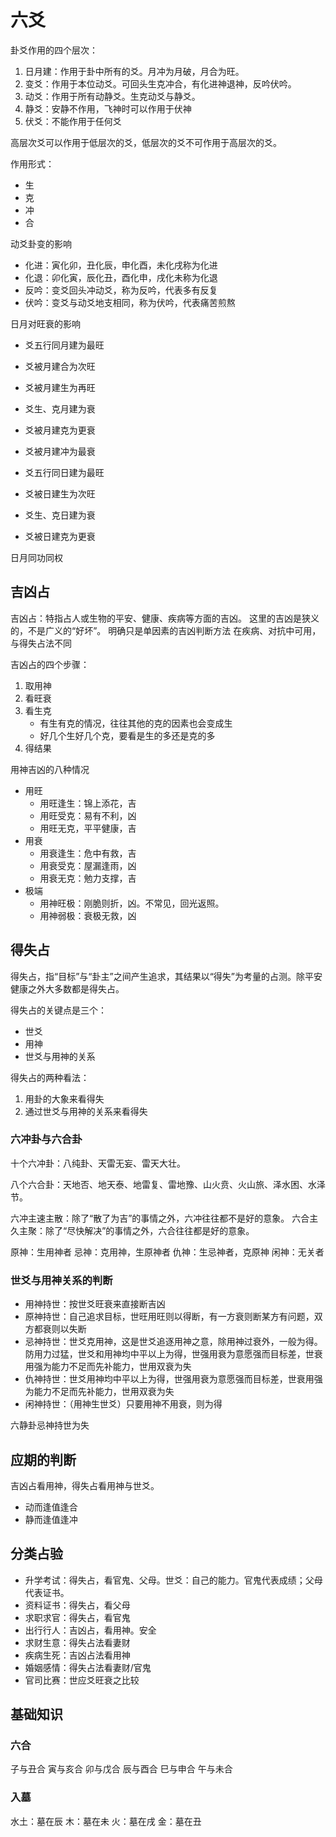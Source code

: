 # 六爻

卦爻作用的四个层次：
1. 日月建：作用于卦中所有的爻。月冲为月破，月合为旺。
2. 变爻：作用于本位动爻。可回头生克冲合，有化进神退神，反吟伏吟。
3. 动爻：作用于所有动静爻。生克动爻与静爻。
4. 静爻：安静不作用，飞神时可以作用于伏神
5. 伏爻：不能作用于任何爻

高层次爻可以作用于低层次的爻，低层次的爻不可作用于高层次的爻。

作用形式：
- 生
- 克
- 冲
- 合

动爻卦变的影响

- 化进：寅化卯，丑化辰，申化酉，未化戌称为化进
- 化退：卯化寅，辰化丑，酉化申，戌化未称为化退
- 反吟：变爻回头冲动爻，称为反吟，代表多有反复
- 伏吟：变爻与动爻地支相同，称为伏吟，代表痛苦煎熬

日月对旺衰的影响

- 爻五行同月建为最旺
- 爻被月建合为次旺
- 爻被月建生为再旺
- 爻生、克月建为衰
- 爻被月建克为更衰
- 爻被月建冲为最衰

- 爻五行同日建为最旺
- 爻被日建生为次旺
- 爻生、克日建为衰
- 爻被日建克为更衰

日月同功同权


## 吉凶占

吉凶占：特指占人或生物的平安、健康、疾病等方面的吉凶。
这里的吉凶是狭义的，不是广义的“好坏”。
明确只是单因素的吉凶判断方法
在疾病、对抗中可用，与得失占法不同

吉凶占的四个步骤：
1. 取用神
2. 看旺衰
3. 看生克
   - 有生有克的情况，往往其他的克的因素也会变成生
   - 好几个生好几个克，要看是生的多还是克的多
4. 得结果

用神吉凶的八种情况
- 用旺
  - 用旺逢生：锦上添花，吉
  - 用旺受克：易有不利，凶
  - 用旺无克，平平健康，吉
- 用衰
  - 用衰逢生：危中有救，吉
  - 用衰受克：屋漏逢雨，凶
  - 用衰无克：勉力支撑，吉
- 极端
  - 用神旺极：刚脆则折，凶。不常见，回光返照。
  - 用神弱极：衰极无救，凶

## 得失占

得失占，指“目标”与“卦主”之间产生追求，其结果以“得失”为考量的占测。除平安健康之外大多数都是得失占。

得失占的关键点是三个：
- 世爻
- 用神
- 世爻与用神的关系

得失占的两种看法：
1. 用卦的大象来看得失
2. 通过世爻与用神的关系来看得失

### 六冲卦与六合卦

十个六冲卦：八纯卦、天雷无妄、雷天大壮。

八个六合卦：天地否、地天泰、地雷复、雷地豫、山火贲、火山旅、泽水困、水泽节。

六冲主速主散：除了“散了为吉”的事情之外，六冲往往都不是好的意象。
六合主久主聚：除了“尽快解决”的事情之外，六合往往都是好的意象。

原神：生用神者
忌神：克用神，生原神者
仇神：生忌神者，克原神
闲神：无关者

### 世爻与用神关系的判断

- 用神持世：按世爻旺衰来直接断吉凶
- 原神持世：自己追求目标，世旺用旺则以得断，有一方衰则断某方有问题，双方都衰则以失断
- 忌神持世：世爻克用神，这是世爻追逐用神之意，除用神过衰外，一般为得。防用力过猛，世爻和用神均中平以上为得，世强用衰为意愿强而目标差，世衰用强为能力不足而先补能力，世用双衰为失
- 仇神持世：世爻用神均中平以上为得，世强用衰为意愿强而目标差，世衰用强为能力不足而先补能力，世用双衰为失
- 闲神持世：（用神生世爻）只要用神不用衰，则为得

六静卦忌神持世为失

## 应期的判断

吉凶占看用神，得失占看用神与世爻。

- 动而逢值逢合
- 静而逢值逢冲

## 分类占验

- 升学考试：得失占，看官鬼、父母。世爻：自己的能力。官鬼代表成绩；父母代表证书。
- 资料证书：得失占，看父母
- 求职求官：得失占，看官鬼
- 出行行人：吉凶占，看用神。安全
- 求财生意：得失占法看妻财
- 疾病生死：吉凶占法看用神
- 婚姻感情：得失占法看妻财/官鬼
- 官司比赛：世应爻旺衰之比较

## 基础知识

### 六合

子与丑合
寅与亥合
卯与戊合
辰与酉合
巳与申合
午与未合

### 入墓

水土：墓在辰
木：墓在未
火：墓在戌
金：墓在丑
